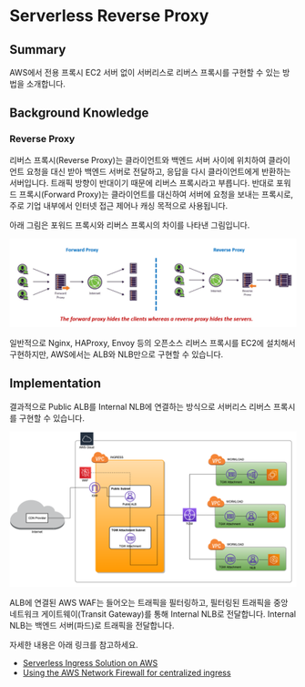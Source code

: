 # Serverless Reverse Proxy

## Summary

AWS에서 전용 프록시 EC2 서버 없이 서버리스로 리버스 프록시를 구현할 수 있는 방법을 소개합니다.

## Background Knowledge

### Reverse Proxy

리버스 프록시(Reverse Proxy)는 클라이언트와 백엔드 서버 사이에 위치하여 클라이언트 요청을 대신 받아 백엔드 서버로 전달하고, 응답을 다시 클라이언트에게 반환하는 서버입니다. 트래픽 방향이 반대이기 때문에 리버스 프록시라고 부릅니다. 반대로 포워드 프록시(Forward Proxy)는 클라이언트를 대신하여 서버에 요청을 보내는 프록시로, 주로 기업 내부에서 인터넷 접근 제어나 캐싱 목적으로 사용됩니다.

아래 그림은 포워드 프록시와 리버스 프록시의 차이를 나타낸 그림입니다.

![Forward Proxy vs Reverse Proxy](./assets/reverse-proxy-2.png)

일반적으로 Nginx, HAProxy, Envoy 등의 오픈소스 리버스 프록시를 EC2에 설치해서 구현하지만, AWS에서는 ALB와 NLB만으로 구현할 수 있습니다.

## Implementation

결과적으로 Public ALB를 Internal NLB에 연결하는 방식으로 서버리스 리버스 프록시를 구현할 수 있습니다.

![Architecture of Serverless Reverse Proxy](./assets/reverse-proxy-1.png)

ALB에 연결된 AWS WAF는 들어오는 트래픽을 필터링하고, 필터링된 트래픽을 중앙 네트워크 게이트웨이(Transit Gateway)를 통해 Internal NLB로 전달합니다. Internal NLB는 백엔드 서버(파드)로 트래픽을 전달합니다.

자세한 내용은 아래 링크를 참고하세요.

- [Serverless Ingress Solution on AWS](https://jackiechen.blog/2022/09/07/serverless-ingress-solution-on-aws/)
- [Using the AWS Network Firewall for centralized ingress](https://docs.aws.amazon.com/whitepapers/latest/building-scalable-secure-multi-vpc-network-infrastructure/using-network-firewall-for-centralized-ingress.html)